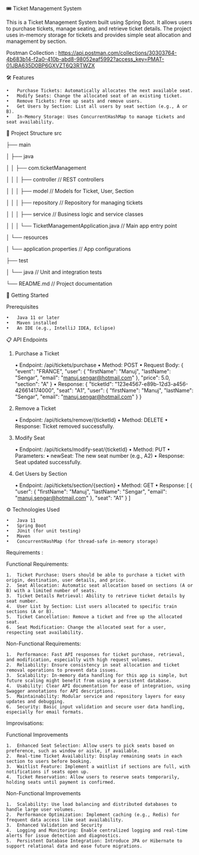 
🎟️ Ticket Management System

This is a Ticket Management System built using Spring Boot. It allows users to purchase tickets, manage seating, and retrieve ticket details. The project uses in-memory storage for tickets and provides simple seat allocation and management by section.

Postman Collection : https://api.postman.com/collections/30303764-4b683b14-f2a0-410b-abd8-98052eaf5992?access_key=PMAT-01JBA635D0BP6GXVZT6Q3RTWZX

🛠️ Features

	•	Purchase Tickets: Automatically allocates the next available seat.
	•	Modify Seats: Change the allocated seat of an existing ticket.
	•	Remove Tickets: Free up seats and remove users.
	•	Get Users by Section: List all users by seat section (e.g., A or B).
	•	In-Memory Storage: Uses ConcurrentHashMap to manage tickets and seat availability.

📂 Project Structure
src

├── main

│   ├── java

│   │   ├── com.ticketManagement

│   │   │   ├── controller       // REST controllers

│   │   │   ├── model            // Models for Ticket, User, Section

│   │   │   ├── repository       // Repository for managing tickets

│   │   │   ├── service          // Business logic and service classes

│   │   │   └── TicketManagementApplication.java // Main app entry point

│   └── resources

│       └── application.properties // App configurations

├── test

│   └── java                     // Unit and integration tests

└── README.md                    // Project documentation

🚀 Getting Started

Prerequisites

	•	Java 11 or later
	•	Maven installed
	•	An IDE (e.g., IntelliJ IDEA, Eclipse)

 📋 API Endpoints

1. Purchase a Ticket

	•	Endpoint: /api/tickets/purchase
	•	Method: POST
	•	Request Body:
{
  "event": "FRANCE",
  "user": {
    "firstName": "Manuj",
    "lastName": "Sengar",
    "email": "manuj.sengar@hotmail.com"
  },
  "price": 5.0,
  "section": "A"
}
	•	Response:
{
  "ticketId": "123e4567-e89b-12d3-a456-426614174000",
  "seat": "A1",
  "user": {
    "firstName": "Manuj",
    "lastName": "Sengar",
    "email": "manuj.sengar@hotmail.com"
  }
}
2. Remove a Ticket

	•	Endpoint: /api/tickets/remove/{ticketId}
	•	Method: DELETE
	•	Response: Ticket removed successfully.

3. Modify Seat

	•	Endpoint: /api/tickets/modify-seat/{ticketId}
	•	Method: PUT
	•	Parameters:
	•	newSeat: The new seat number (e.g., A2)
	•	Response: Seat updated successfully.

4. Get Users by Section

	•	Endpoint: /api/tickets/section/{section}
	•	Method: GET
	•	Response: 
[
  {
    "user": {
      "firstName": "Manuj",
      "lastName": "Sengar",
      "email": "manuj.sengar@hotmail.com"
    },
    "seat": "A1"
  }
]

⚙️ Technologies Used

	•	Java 11
	•	Spring Boot
	•	JUnit (for unit testing)
	•	Maven
	•	ConcurrentHashMap (for thread-safe in-memory storage)

Requirements : 

Functional Requirements:

	1.	Ticket Purchase: Users should be able to purchase a ticket with origin, destination, user details, and price.
	2.	Seat Allocation: Automatic seat allocation based on sections (A or B) with a limited number of seats.
	3.	Ticket Details Retrieval: Ability to retrieve ticket details by seat number.
	4.	User List by Section: List users allocated to specific train sections (A or B).
	5.	Ticket Cancellation: Remove a ticket and free up the allocated seat.
	6.	Seat Modification: Change the allocated seat for a user, respecting seat availability.

Non-Functional Requirements:

	1.	Performance: Fast API responses for ticket purchase, retrieval, and modification, especially with high request volumes.
	2.	Reliability: Ensure consistency in seat allocation and ticket removal operations to prevent data issues.
	3.	Scalability: In-memory data handling for this app is simple, but future scaling might benefit from using a persistent database.
	4.	Usability: Clear API documentation for ease of integration, using Swagger annotations for API descriptions.
	5.	Maintainability: Modular service and repository layers for easy updates and debugging.
	6.	Security: Basic input validation and secure user data handling, especially for email formats.


Improvisations: 

Functional Improvements

	1.	Enhanced Seat Selection: Allow users to pick seats based on preference, such as window or aisle, if available.
	2.	Real-time Ticket Availability: Display remaining seats in each section to users before booking.
	3.	Waitlist Feature: Implement a waitlist if sections are full, with notifications if seats open up.
	4.	Ticket Reservation: Allow users to reserve seats temporarily, holding seats until payment is confirmed.

Non-Functional Improvements

	1.	Scalability: Use load balancing and distributed databases to handle large user volumes.
	2.	Performance Optimization: Implement caching (e.g., Redis) for frequent data access like seat availability.
	3.	Enhanced Validation and Security
	4.	Logging and Monitoring: Enable centralized logging and real-time alerts for issue detection and diagnostics.
	5.  Persistent Database Integration: Introduce JPA or Hibernate to support relational data and ease future migrations.


	

